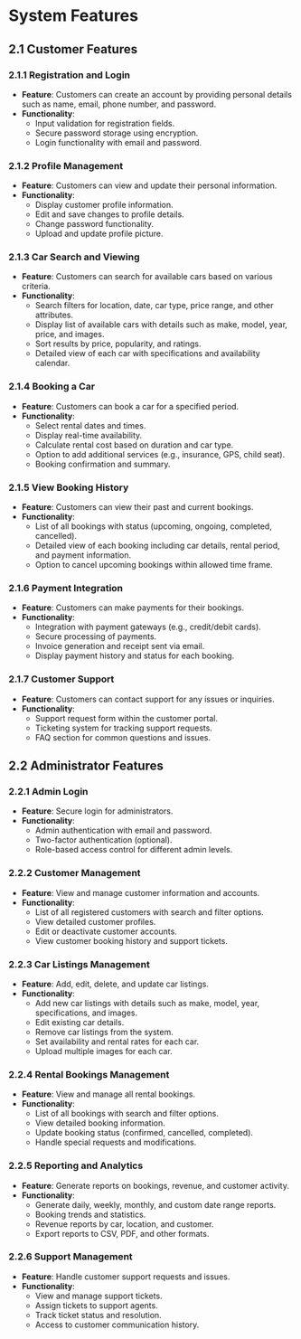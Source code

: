 # System Features

## 2.1 Customer Features

### 2.1.1 Registration and Login
- **Feature**: Customers can create an account by providing personal details such as name, email, phone number, and password.
- **Functionality**:
  - Input validation for registration fields.
  - Secure password storage using encryption.
  - Login functionality with email and password.

### 2.1.2 Profile Management
- **Feature**: Customers can view and update their personal information.
- **Functionality**:
  - Display customer profile information.
  - Edit and save changes to profile details.
  - Change password functionality.
  - Upload and update profile picture.

### 2.1.3 Car Search and Viewing
- **Feature**: Customers can search for available cars based on various criteria.
- **Functionality**:
  - Search filters for location, date, car type, price range, and other attributes.
  - Display list of available cars with details such as make, model, year, price, and images.
  - Sort results by price, popularity, and ratings.
  - Detailed view of each car with specifications and availability calendar.

### 2.1.4 Booking a Car
- **Feature**: Customers can book a car for a specified period.
- **Functionality**:
  - Select rental dates and times.
  - Display real-time availability.
  - Calculate rental cost based on duration and car type.
  - Option to add additional services (e.g., insurance, GPS, child seat).
  - Booking confirmation and summary.

### 2.1.5 View Booking History
- **Feature**: Customers can view their past and current bookings.
- **Functionality**:
  - List of all bookings with status (upcoming, ongoing, completed, cancelled).
  - Detailed view of each booking including car details, rental period, and payment information.
  - Option to cancel upcoming bookings within allowed time frame.

### 2.1.6 Payment Integration
- **Feature**: Customers can make payments for their bookings.
- **Functionality**:
  - Integration with payment gateways (e.g., credit/debit cards).
  - Secure processing of payments.
  - Invoice generation and receipt sent via email.
  - Display payment history and status for each booking.

### 2.1.7 Customer Support
- **Feature**: Customers can contact support for any issues or inquiries.
- **Functionality**:
  - Support request form within the customer portal.
  - Ticketing system for tracking support requests.
  - FAQ section for common questions and issues.

## 2.2 Administrator Features

### 2.2.1 Admin Login
- **Feature**: Secure login for administrators.
- **Functionality**:
  - Admin authentication with email and password.
  - Two-factor authentication (optional).
  - Role-based access control for different admin levels.

### 2.2.2 Customer Management
- **Feature**: View and manage customer information and accounts.
- **Functionality**:
  - List of all registered customers with search and filter options.
  - View detailed customer profiles.
  - Edit or deactivate customer accounts.
  - View customer booking history and support tickets.

### 2.2.3 Car Listings Management
- **Feature**: Add, edit, delete, and update car listings.
- **Functionality**:
  - Add new car listings with details such as make, model, year, specifications, and images.
  - Edit existing car details.
  - Remove car listings from the system.
  - Set availability and rental rates for each car.
  - Upload multiple images for each car.

### 2.2.4 Rental Bookings Management
- **Feature**: View and manage all rental bookings.
- **Functionality**:
  - List of all bookings with search and filter options.
  - View detailed booking information.
  - Update booking status (confirmed, cancelled, completed).
  - Handle special requests and modifications.

### 2.2.5 Reporting and Analytics
- **Feature**: Generate reports on bookings, revenue, and customer activity.
- **Functionality**:
  - Generate daily, weekly, monthly, and custom date range reports.
  - Booking trends and statistics.
  - Revenue reports by car, location, and customer.
  - Export reports to CSV, PDF, and other formats.

### 2.2.6 Support Management
- **Feature**: Handle customer support requests and issues.
- **Functionality**:
  - View and manage support tickets.
  - Assign tickets to support agents.
  - Track ticket status and resolution.
  - Access to customer communication history.